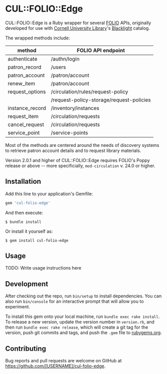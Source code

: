 # CUL::FOLIO::Edge

CUL::FOLIO::Edge is a Ruby wrapper for several [FOLIO](https://folio.org) APIs, originally developed for use with [Cornell University Library](https://library.cornell.edu)'s [Blacklight](https://projectblacklight.org) catalog.

The wrapped methods include:

| method | FOLIO API endpoint |
| ------ | ----- |
| authenticate | /authn/login |
| patron_record | /users |
| patron_account | /patron/account |
| renew_item | /patron/account |
| request_options | /circulation/rules/request-policy |
| | /request-policy-storage/request-policies |
| instance_record | /inventory/instances |
| request_item | /circulation/requests |
| cancel_request | /circulation/requests |
| service_point | /service-points |

Most of the methods are centered around the needs of discovery systems to retrieve patron account details and to request library materials.

Version 2.0.1 and higher of CUL::FOLIO::Edge requires FOLIO's Poppy release or above -- more specificially, `mod-circulation` v. 24.0 or higher.

## Installation

Add this line to your application's Gemfile:

```ruby
gem 'cul-folio-edge'
```

And then execute:

    $ bundle install

Or install it yourself as:

    $ gem install cul-folio-edge

## Usage

TODO: Write usage instructions here

## Development

After checking out the repo, run `bin/setup` to install dependencies. You can also run `bin/console` for an interactive prompt that will allow you to experiment.

To install this gem onto your local machine, run `bundle exec rake install`. To release a new version, update the version number in `version.rb`, and then run `bundle exec rake release`, which will create a git tag for the version, push git commits and tags, and push the `.gem` file to [rubygems.org](https://rubygems.org).

## Contributing

Bug reports and pull requests are welcome on GitHub at https://github.com/[USERNAME]/cul-folio-edge.

